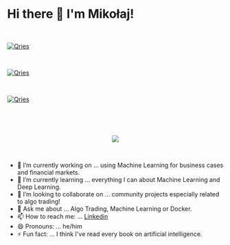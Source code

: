 # Hi there 👋 I'm Mikołaj!

<p>&nbsp;</p>

<a href="https://www.linkedin.com/in/miko%C5%82aj-ma%C5%9Blanka/">
  <img alt="Qries" src="https://img.shields.io/badge/LinkedIn-0077B5?style=for-the-badge&logo=linkedin&logoColor=white">
                         </a><p>&nbsp;</p>
<a href="https://medium.com/@Mikolaj_Maslanka">
  <img alt="Qries" src="https://img.shields.io/badge/Medium-12100E?style=for-the-badge&logo=medium&logoColor=white">
                         </a><p>&nbsp;</p>
<a href="https://stackoverflow.com/users/16108057/mikolaj">
  <img alt="Qries" src="https://img.shields.io/badge/Stack_Overflow-FE7A16?style=for-the-badge&logo=stack-overflow&logoColor=white">
                         </a><p>&nbsp;</p>

<p>&nbsp;</p>

<p align="center">
  <img src="https://drive.google.com/uc?export=view&id=1HtOHCm7JCRbTrFOUe1lOusl_GarzWIPv " />
</p>

<p>&nbsp;</p>

- 🔭 I’m currently working on ... using Machine Learning for business cases and financial markets.
- 🌱 I’m currently learning ... everything I can about Machine Learning and Deep Learning.
- 👯 I’m looking to collaborate on ... community projects especially related to algo trading!
- 💬 Ask me about ... Algo Trading, Machine Learning or Docker.
- 📫 How to reach me: ... [Linkedin](www.linkedin.com/in/mikołaj-maślanka)
- 😄 Pronouns: ... he/him
- ⚡ Fun fact: ... I think I've read every book on artificial intelligence.
 
 <p>&nbsp;</p>

<!-- [![Anurag's GitHub stats](https://github-readme-stats.vercel.app/api?username=Mikma03&show_icons=true)](https://github.com/anuraghazra/github-readme-stats)

[![Top Langs](https://github-readme-stats.vercel.app/api/top-langs/?username=Mikma03&layout=compact)](https://github.com/anuraghazra/github-readme-stats)
 -->
